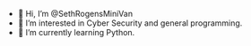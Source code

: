 - 👋 Hi, I’m @SethRogensMiniVan
- 👀 I’m interested in Cyber Security and general programming.
- 🌱 I’m currently learning Python.

<!---
SethRogensMiniVan/SethRogensMiniVan is a ✨ special ✨ repository because its `README.md` (this file) appears on your GitHub profile.
You can click the Preview link to take a look at your changes.
--->
